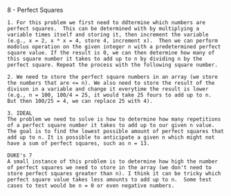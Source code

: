 8 - Perfect Squares

    1. For this problem we first need to ddtermine which numbers are perfect squares.  This can be determined with by multiplying a variable times itself and storing it, then increment the variable (e.g., x = 2, x * x = 4, store 4, increment x).  Then we can perform modolus operation on the given integer n with a predetermined perfect square value. If the result is 0, we can then determine how many of this square number it takes to add up to n by dividing n by the perfect square. Repeat the process with the following square number.

    2. We need to store the perfect square numbers in an array (we store the numbers that are <= n). We also need to store the result of the divison in a variable and change it everytime the result is lower 
    (e.g., n = 100, 100/4 = 25, it would take 25 fours to add up to n.  But then 100/25 = 4, we can replace 25 with 4).

    3. IDEAL
    The problem we need to solve is how to determine how many repetitions of a perfect square number it takes to add up to our given n value.  The goal is to find the lowest possible amount of perfect squares that add up to n. It is possible to anticipate a given n which might not have a sum of perfect squares, such as n = 13.

    DUKE's 7
    A small instance of this problem is to determine how high the number of perfect squares we need to store in the array (we don't need to store perfect squares greater than n). I think it can be tricky which perfect square value takes less amounts to add up to n.  Some test cases to test would be n = 0 or even negative numbers.


